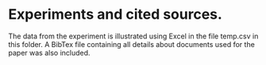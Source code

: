 # Experiments and cited sources.

The data from the experiment is illustrated using Excel in the file temp.csv in this folder. A BibTex file containing all details about documents used for the paper was also included.
